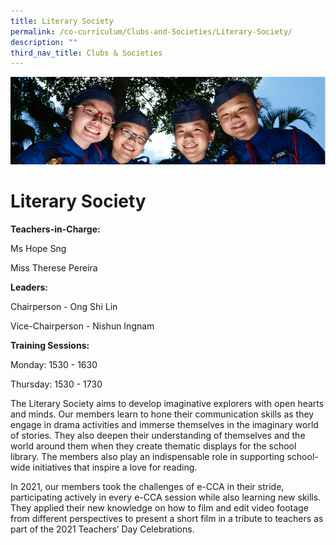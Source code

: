 ```yaml
---
title: Literary Society
permalink: /co-curriculum/Clubs-and-Societies/Literary-Society/
description: ""
third_nav_title: Clubs & Societies
---
```

![](/images/CCA.jpg)

Literary Society
================

**Teachers-in-Charge:**

Ms Hope Sng

Miss Therese Pereira

  

**Leaders:**

Chairperson - Ong Shi Lin

Vice-Chairperson - Nishun Ingnam

  

**Training Sessions:** 

Monday: 1530 - 1630

Thursday: 1530 - 1730

  

The Literary Society aims to develop imaginative explorers with open hearts and minds. Our members learn to hone their communication skills as they engage in drama activities and immerse themselves in the imaginary world of stories. They also deepen their understanding of themselves and the world around them when they create thematic displays for the school library. The members also play an indispensable role in supporting school-wide initiatives that inspire a love for reading.

  

In 2021, our members took the challenges of e-CCA in their stride, participating actively in every e-CCA session while also learning new skills. They applied their new knowledge on how to film and edit video footage from different perspectives to present a short film in a tribute to teachers as part of the 2021 Teachers’ Day Celebrations.